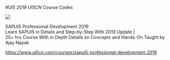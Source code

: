 
#UI5 2019 UI5CN Course Codes<br/>


<a href="https://www.ui5cn.com/courses/sapui5-professional-development-2019">
  <img src="https://thinkific-import.s3.amazonaws.com/17035/kFBRErh3SO2wT9HRb6BH_original-SAPUI5-2019-PRofessional-Development.jpg">
  </img>
</a><br/>

SAPUI5 Professional Development 2019 <br/>
Learn SAPUI5 in Details and Step-by-Step With 2019 Update |<br/> 25+ hrs Course With in Depth Details on Concepts and Hands-On 
Taught by Ajay Nayak <br/>

https://www.ui5cn.com/courses/sapui5-professional-development-2019
